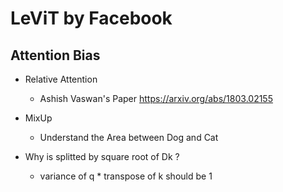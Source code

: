# LeViT by Facebook

## Attention Bias 
- Relative Attention 
    - Ashish Vaswan's Paper https://arxiv.org/abs/1803.02155

- MixUp 
  - Understand the Area between Dog and Cat 

- Why is splitted by square root of Dk ? 
  - variance of q * transpose of k should be 1 

